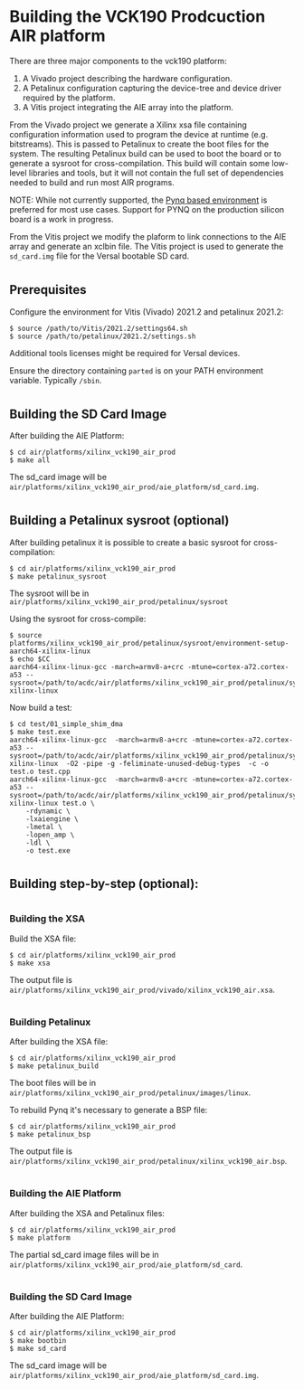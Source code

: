 
# Building the VCK190 Prodcuction AIR platform

There are three major components to the vck190 platform:
1. A Vivado project describing the hardware configuration.
2. A Petalinux configuration capturing the device-tree and device driver
required by the platform.
3. A Vitis project integrating the AIE array into the platform. 

From the Vivado project we generate a Xilinx xsa file containing configuration
information used to program the device at runtime (e.g. bitstreams). This is
passed to Petalinux to create the boot files for the system. The resulting
Petalinux build can be used to boot the board or to generate a sysroot
for cross-compilation. This build will contain some low-level libraries and
tools, but it will not contain the full set of dependencies needed to build
and run most AIR programs. 

NOTE: While not currently supported, the [Pynq based environment](vck190_building_pynq.md) 
is preferred for most use cases. Support for PYNQ on the production silicon 
board is a work in progress. 

From the Vitis project we modify the plaform to link connections to the 
AIE array and generate an xclbin file. The Vitis project is used to 
generate the `sd_card.img` file for the Versal bootable SD card. 

#
## Prerequisites

Configure the environment for Vitis (Vivado) 2021.2 and petalinux 2021.2:

    $ source /path/to/Vitis/2021.2/settings64.sh
    $ source /path/to/petalinux/2021.2/settings.sh

Additional tools licenses might be required for Versal devices.

Ensure the directory containing `parted` is on your PATH environment variable.
Typically `/sbin`.

#
## Building the SD Card Image

After building the AIE Platform:

    $ cd air/platforms/xilinx_vck190_air_prod
    $ make all

The sd_card image will be `air/platforms/xilinx_vck190_air_prod/aie_platform/sd_card.img`.

#
## Building a Petalinux sysroot (optional)

After building petalinux it is possible to create a basic sysroot for
cross-compilation:

    $ cd air/platforms/xilinx_vck190_air_prod
    $ make petalinux_sysroot

The sysroot will be in `air/platforms/xilinx_vck190_air_prod/petalinux/sysroot`

Using the sysroot for cross-compile:

    $ source platforms/xilinx_vck190_air_prod/petalinux/sysroot/environment-setup-aarch64-xilinx-linux
    $ echo $CC
    aarch64-xilinx-linux-gcc -march=armv8-a+crc -mtune=cortex-a72.cortex-a53 --sysroot=/path/to/acdc/air/platforms/xilinx_vck190_air_prod/petalinux/sysroot/sysroots/aarch64-xilinx-linux

Now build a test:

    $ cd test/01_simple_shim_dma
    $ make test.exe
    aarch64-xilinx-linux-gcc  -march=armv8-a+crc -mtune=cortex-a72.cortex-a53 --sysroot=/path/to/acdc/air/platforms/xilinx_vck190_air_prod/petalinux/sysroot/sysroots/aarch64-xilinx-linux  -O2 -pipe -g -feliminate-unused-debug-types  -c -o test.o test.cpp
    aarch64-xilinx-linux-gcc  -march=armv8-a+crc -mtune=cortex-a72.cortex-a53 --sysroot=/path/to/acdc/air/platforms/xilinx_vck190_air_prod/petalinux/sysroot/sysroots/aarch64-xilinx-linux test.o \
        -rdynamic \
        -lxaiengine \
        -lmetal \
        -lopen_amp \
        -ldl \
        -o test.exe

#
## Building step-by-step (optional):

#
### Building the XSA

Build the XSA file:

    $ cd air/platforms/xilinx_vck190_air_prod
    $ make xsa

The output file is `air/platforms/xilinx_vck190_air_prod/vivado/xilinx_vck190_air.xsa`.

#
### Building Petalinux

After building the XSA file:

    $ cd air/platforms/xilinx_vck190_air_prod
    $ make petalinux_build

The boot files will be in `air/platforms/xilinx_vck190_air_prod/petalinux/images/linux`.

To rebuild Pynq it's necessary to generate a BSP file:

    $ cd air/platforms/xilinx_vck190_air_prod
    $ make petalinux_bsp

The output file is `air/platforms/xilinx_vck190_air_prod/petalinux/xilinx_vck190_air.bsp`.

#
### Building the AIE Platform

After building the XSA and Petalinux files:

    $ cd air/platforms/xilinx_vck190_air_prod
    $ make platform

The partial sd_card image files will be in `air/platforms/xilinx_vck190_air_prod/aie_platform/sd_card`.

#
### Building the SD Card Image

After building the AIE Platform:

    $ cd air/platforms/xilinx_vck190_air_prod
    $ make bootbin
    $ make sd_card

The sd_card image will be `air/platforms/xilinx_vck190_air_prod/aie_platform/sd_card.img`.

